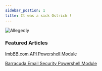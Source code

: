 ```yaml
---
sidebar_postion: 1
title: It was a sick Ostrich !
---
```

![Allegedly](\../static/img/SickOstrich.gif)

### Featured Articles

[ImbBB.com API Powershell Module](ImgBBAPI.md)

[Barracuda Email Security Powershell Module](BarracudaESSAPI.md)
